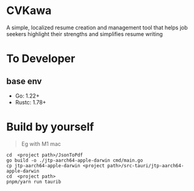 # CVKawa

A simple, localized resume creation and management tool that helps job seekers highlight their strengths and simplifies resume writing

# To Developer

## base env

- Go: 1.22+
- Rustc: 1.78+

# Build by yourself

> Eg with M1 mac

```shell
cd  <project path>/JsonToPdf
go build -o ./jtp-aarch64-apple-darwin cmd/main.go
cp jtp-aarch64-apple-darwin <project path>/src-tauri/jtp-aarch64-apple-darwin
cd  <project path>
pnpm/yarn run taurib
```
